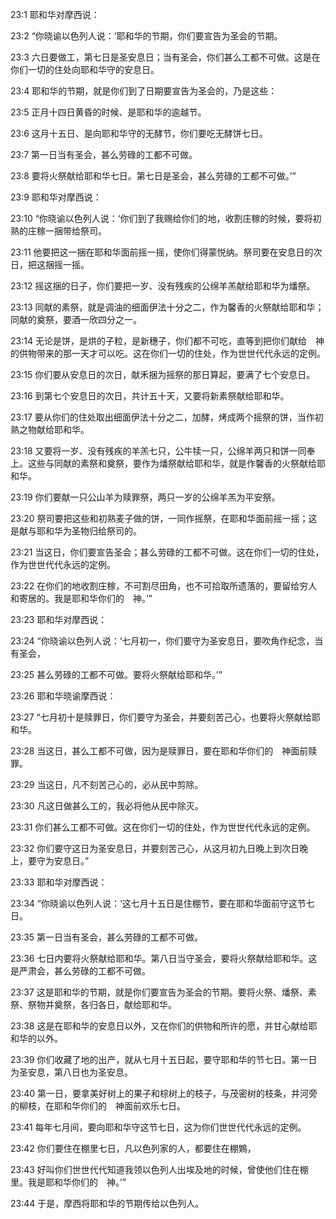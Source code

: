 <a id="1"></a>23:1  耶和华对摩西说：  

<a id="2"></a>23:2  “你晓谕以色列人说：‘耶和华的节期，你们要宣告为圣会的节期。  

<a id="3"></a>23:3  六日要做工，第七日是圣安息日；当有圣会，你们甚么工都不可做。这是在你们一切的住处向耶和华守的安息日。  

<a id="4"></a>23:4  耶和华的节期，就是你们到了日期要宣告为圣会的，乃是这些：  

<a id="5"></a>23:5  正月十四日黄昏的时候、是耶和华的逾越节。  

<a id="6"></a>23:6  这月十五日、是向耶和华守的无酵节，你们要吃无酵饼七日。  

<a id="7"></a>23:7  第一日当有圣会，甚么劳碌的工都不可做。  

<a id="8"></a>23:8  要将火祭献给耶和华七日。第七日是圣会，甚么劳碌的工都不可做。’”  

<a id="9"></a>23:9  耶和华对摩西说：  

<a id="10"></a>23:10  “你晓谕以色列人说：‘你们到了我赐给你们的地，收割庄稼的时候，要将初熟的庄稼一捆带给祭司。  

<a id="11"></a>23:11  他要把这一捆在耶和华面前摇一摇，使你们得蒙悦纳。祭司要在安息日的次日，把这捆摇一摇。  

<a id="12"></a>23:12  摇这捆的日子，你们要把一岁、没有残疾的公绵羊羔献给耶和华为燔祭。  

<a id="13"></a>23:13  同献的素祭，就是调油的细面伊法十分之二，作为馨香的火祭献给耶和华；同献的奠祭，要酒一欣四分之一。  

<a id="14"></a>23:14  无论是饼，是烘的子粒，是新穗子，你们都不可吃，直等到把你们献给　神的供物带来的那一天才可以吃。这在你们一切的住处，作为世世代代永远的定例。  

<a id="15"></a>23:15  你们要从安息日的次日，献禾捆为摇祭的那日算起，要满了七个安息日。  

<a id="16"></a>23:16  到第七个安息日的次日，共计五十天，又要将新素祭献给耶和华。  

<a id="17"></a>23:17  要从你们的住处取出细面伊法十分之二，加酵，烤成两个摇祭的饼，当作初熟之物献给耶和华。  

<a id="18"></a>23:18  又要将一岁、没有残疾的羊羔七只，公牛犊一只，公绵羊两只和饼一同奉上。这些与同献的素祭和奠祭，要作为燔祭献给耶和华，就是作馨香的火祭献给耶和华。  

<a id="19"></a>23:19  你们要献一只公山羊为赎罪祭，两只一岁的公绵羊羔为平安祭。  

<a id="20"></a>23:20  祭司要把这些和初熟麦子做的饼，一同作摇祭，在耶和华面前摇一摇；这是献与耶和华为圣物归给祭司的。  

<a id="21"></a>23:21  当这日，你们要宣告圣会；甚么劳碌的工都不可做。这在你们一切的住处，作为世世代代永远的定例。  

<a id="22"></a>23:22  在你们的地收割庄稼，不可割尽田角，也不可拾取所遗落的，要留给穷人和寄居的。我是耶和华你们的　神。’”  

<a id="23"></a>23:23  耶和华对摩西说：  

<a id="24"></a>23:24  “你晓谕以色列人说：‘七月初一，你们要守为圣安息日，要吹角作纪念，当有圣会，  

<a id="25"></a>23:25  甚么劳碌的工都不可做。要将火祭献给耶和华。’”  

<a id="26"></a>23:26  耶和华晓谕摩西说：  

<a id="27"></a>23:27  “七月初十是赎罪日，你们要守为圣会，并要刻苦己心，也要将火祭献给耶和华。  

<a id="28"></a>23:28  当这日，甚么工都不可做，因为是赎罪日，要在耶和华你们的　神面前赎罪。  

<a id="29"></a>23:29  当这日，凡不刻苦己心的，必从民中剪除。  

<a id="30"></a>23:30  凡这日做甚么工的，我必将他从民中除灭。  

<a id="31"></a>23:31  你们甚么工都不可做。这在你们一切的住处，作为世世代代永远的定例。  

<a id="32"></a>23:32  你们要守这日为圣安息日，并要刻苦己心，从这月初九日晚上到次日晚上，要守为安息日。”  

<a id="33"></a>23:33  耶和华对摩西说：  

<a id="34"></a>23:34  “你晓谕以色列人说：‘这七月十五日是住棚节，要在耶和华面前守这节七日。  

<a id="35"></a>23:35  第一日当有圣会，甚么劳碌的工都不可做。  

<a id="36"></a>23:36  七日内要将火祭献给耶和华。第八日当守圣会，要将火祭献给耶和华。这是严肃会，甚么劳碌的工都不可做。  

<a id="37"></a>23:37  这是耶和华的节期，就是你们要宣告为圣会的节期。要将火祭、燔祭、素祭、祭物并奠祭，各归各日，献给耶和华。　  

<a id="38"></a>23:38  这是在耶和华的安息日以外，又在你们的供物和所许的愿，并甘心献给耶和华的以外。  

<a id="39"></a>23:39  你们收藏了地的出产，就从七月十五日起，要守耶和华的节七日。第一日为圣安息，第八日也为圣安息。  

<a id="40"></a>23:40  第一日，要拿美好树上的果子和棕树上的枝子，与茂密树的枝条，并河旁的柳枝，在耶和华你们的　神面前欢乐七日。  

<a id="41"></a>23:41  每年七月间，要向耶和华守这节七日，这为你们世世代代永远的定例。  

<a id="42"></a>23:42  你们要住在棚里七日，凡以色列家的人，都要住在棚鶪，  

<a id="43"></a>23:43  好叫你们世世代代知道我领以色列人出埃及地的时候，曾使他们住在棚里。我是耶和华你们的　神。’”  

<a id="44"></a>23:44  于是，摩西将耶和华的节期传给以色列人。  
